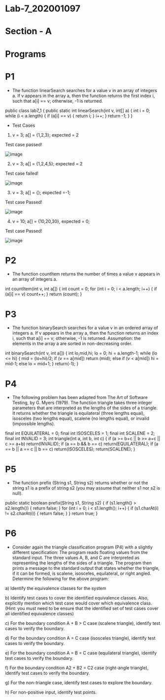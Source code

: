 # Lab-7_202001097

# Section - A


# Programs

# P1 
- The function linearSearch searches for a value v in an array of integers a. If v appears in the array
a, then the function returns the first index i, such that a[i] == v; otherwise, -1 is returned.

public class lab7_1 {
	public static int linearSearch(int v, int[] a) {
	    int i = 0;
	    while (i < a.length) {
	        if (a[i] == v) {
	            return i;
	        }
	        i++;
	    }
	    return -1;
	}
}


* Test Cases

1. v = 3; a[] = {1,2,3}; expected = 2

Test case passed!

![image](https://user-images.githubusercontent.com/123479469/231426798-50bef4db-d919-49d8-ba82-cccd5157cf6e.png)

2. v = 3; a[] = {1,2,4,5}; expected = 2

Test case failed!

![image](https://user-images.githubusercontent.com/123479469/231427614-cc32019d-b09a-49e5-b57a-b390b5f8e20d.png)

3. v = 3; a[] = {}; expected =-1;

Test case Passed!

![image](https://user-images.githubusercontent.com/123479469/231429497-3d842749-c599-4a83-bea4-56c6f834f690.png)

4. v = 10; a[] = {10,20,30}, expected = 0;

Test case Passed!

![image](https://user-images.githubusercontent.com/123479469/231430013-e83df95b-1729-40ea-b2a4-ffdcd63fb88c.png)


# P2 
- The function countItem returns the number of times a value v appears in an array of integers a.

int countItem(int v, int a[])
{
int count = 0;
for (int i = 0; i < a.length; i++)
{
if (a[i] == v)
count++;
}
return (count);
}


# P3 
- The function binarySearch searches for a value v in an ordered array of integers a. If v appears in
the array a, then the function returns an index i, such that a[i] == v; otherwise, -1 is returned.
Assumption: the elements in the array a are sorted in non-decreasing order.

int binarySearch(int v, int a[])
{
int lo,mid,hi;
lo = 0;
hi = a.length-1;
while (lo <= hi)
{
mid = (lo+hi)/2;
if (v == a[mid])
return (mid);
else if (v < a[mid])
hi = mid-1;
else
lo = mid+1;
}
return(-1);
}

# P4 
- The following problem has been adapted from The Art of Software Testing, by G. Myers (1979). The
function triangle takes three integer parameters that are interpreted as the lengths of the sides of a
triangle. It returns whether the triangle is equilateral (three lengths equal), isosceles (two lengths equal),
scalene (no lengths equal), or invalid (impossible lengths).

final int EQUILATERAL = 0;
final int ISOSCELES = 1;
final int SCALENE = 2;
final int INVALID = 3;
int triangle(int a, int b, int c)
{
if (a >= b+c || b >= a+c || c >= a+b)
return(INVALID);
if (a == b && b == c)
return(EQUILATERAL);
if (a == b || a == c || b == c)
return(ISOSCELES);
return(SCALENE);
}

# P5 
- The function prefix (String s1, String s2) returns whether or not the string s1 is a prefix
of string s2 (you may assume that neither s1 nor s2 is null).

public static boolean prefix(String s1, String s2)
{
if (s1.length() > s2.length())
{
return false;
}
for (int i = 0; i < s1.length(); i++)
{
if (s1.charAt(i) != s2.charAt(i))
{
return false;
}
}
return true;
}


# P6 
- Consider again the triangle classification program (P4) with a slightly different specification: The program
reads floating values from the standard input. The three values A, B, and C are interpreted as
representing the lengths of the sides of a triangle. The program then prints a message to the standard output
that states whether the triangle, if it can be formed, is scalene, isosceles, equilateral, or right angled.
Determine the following for the above program:

a) Identify the equivalence classes for the system

b) Identify test cases to cover the identified equivalence classes. Also, explicitly mention which test case would cover which equivalence class.
(Hint: you must need to be ensure that the identified set of test cases cover all identified equivalence classes)

c) For the boundary condition A + B > C case (scalene triangle), identify test cases to verify the boundary.

d) For the boundary condition A = C case (isosceles triangle), identify test cases to verify the boundary.

e) For the boundary condition A = B = C case (equilateral triangle), identify test cases to verify the boundary.

f) For the boundary condition A2 + B2 = C2 case (right-angle triangle), identify test cases to verify the boundary.

g) For the non-triangle case, identify test cases to explore the boundary.

h) For non-positive input, identify test points.
